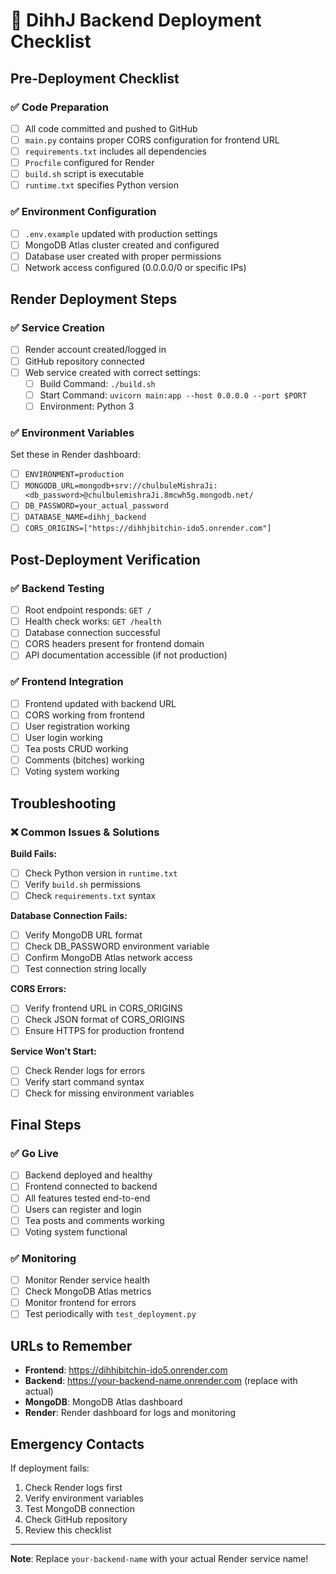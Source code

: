 # 🚀 DihhJ Backend Deployment Checklist

## Pre-Deployment Checklist

### ✅ Code Preparation
- [ ] All code committed and pushed to GitHub
- [ ] `main.py` contains proper CORS configuration for frontend URL
- [ ] `requirements.txt` includes all dependencies
- [ ] `Procfile` configured for Render
- [ ] `build.sh` script is executable
- [ ] `runtime.txt` specifies Python version

### ✅ Environment Configuration
- [ ] `.env.example` updated with production settings
- [ ] MongoDB Atlas cluster created and configured
- [ ] Database user created with proper permissions
- [ ] Network access configured (0.0.0.0/0 or specific IPs)

## Render Deployment Steps

### ✅ Service Creation
- [ ] Render account created/logged in
- [ ] GitHub repository connected
- [ ] Web service created with correct settings:
  - [ ] Build Command: `./build.sh`
  - [ ] Start Command: `uvicorn main:app --host 0.0.0.0 --port $PORT`
  - [ ] Environment: Python 3

### ✅ Environment Variables
Set these in Render dashboard:
- [ ] `ENVIRONMENT=production`
- [ ] `MONGODB_URL=mongodb+srv://chulbuleMishraJi:<db_password>@chulbulemishraJi.8mcwh5g.mongodb.net/`
- [ ] `DB_PASSWORD=your_actual_password`
- [ ] `DATABASE_NAME=dihhj_backend`
- [ ] `CORS_ORIGINS=["https://dihhjbitchin-ido5.onrender.com"]`

## Post-Deployment Verification

### ✅ Backend Testing
- [ ] Root endpoint responds: `GET /`
- [ ] Health check works: `GET /health`
- [ ] Database connection successful
- [ ] CORS headers present for frontend domain
- [ ] API documentation accessible (if not production)

### ✅ Frontend Integration
- [ ] Frontend updated with backend URL
- [ ] CORS working from frontend
- [ ] User registration working
- [ ] User login working
- [ ] Tea posts CRUD working
- [ ] Comments (bitches) working
- [ ] Voting system working

## Troubleshooting

### ❌ Common Issues & Solutions

**Build Fails:**
- [ ] Check Python version in `runtime.txt`
- [ ] Verify `build.sh` permissions
- [ ] Check `requirements.txt` syntax

**Database Connection Fails:**
- [ ] Verify MongoDB URL format
- [ ] Check DB_PASSWORD environment variable
- [ ] Confirm MongoDB Atlas network access
- [ ] Test connection string locally

**CORS Errors:**
- [ ] Verify frontend URL in CORS_ORIGINS
- [ ] Check JSON format of CORS_ORIGINS
- [ ] Ensure HTTPS for production frontend

**Service Won't Start:**
- [ ] Check Render logs for errors
- [ ] Verify start command syntax
- [ ] Check for missing environment variables

## Final Steps

### ✅ Go Live
- [ ] Backend deployed and healthy
- [ ] Frontend connected to backend
- [ ] All features tested end-to-end
- [ ] Users can register and login
- [ ] Tea posts and comments working
- [ ] Voting system functional

### ✅ Monitoring
- [ ] Monitor Render service health
- [ ] Check MongoDB Atlas metrics
- [ ] Monitor frontend for errors
- [ ] Test periodically with `test_deployment.py`

## URLs to Remember

- **Frontend**: https://dihhjbitchin-ido5.onrender.com
- **Backend**: https://your-backend-name.onrender.com (replace with actual)
- **MongoDB**: MongoDB Atlas dashboard
- **Render**: Render dashboard for logs and monitoring

## Emergency Contacts

If deployment fails:
1. Check Render logs first
2. Verify environment variables
3. Test MongoDB connection
4. Check GitHub repository
5. Review this checklist

---

**Note**: Replace `your-backend-name` with your actual Render service name!
